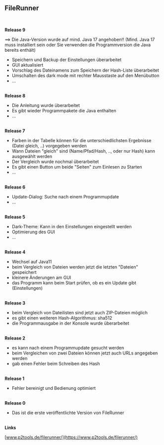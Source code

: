 ## FileRunner

<br />

**Release 9**

==> Die Java-Version wurde auf mind. Java 17 angehoben!!
(Mind. Java 17 muss installiert sein oder Sie verwenden die Programmversion die Java bereits enthält)

* Speichern und Backup der Einstellungen überarbeitet
* GUI aktualisiert
* Vorschlag des Dateinamens zum Speichern der Hash-Liste überarbeitet
* Umschalten des dark mode mit rechter Mausstaste auf den Menübutton
* ...
  <br />
  <br />

**Release 8**

* Die Anleitung wurde überarbeitet
* Es gibt wieder Programmpakete die Java enthalten
* ...
  <br />
  <br />

**Release 7**

* Farben in der Tabelle können für die unterschiedlichsten Ergebnisse (Datei gleich, ..) vorgegeben werden
* Wann Dateien "gleich" sind (Name/Pfad/Hash, .., oder nur Hash) kann ausgewählt werden
* Der Vergleich wurde nochmal überarbeitet
* Es gibt einen Button um beide "Seiten" zum Einlesen zu Starten
* ...
  <br />
  <br />

**Release 6**

* Update-Dialog: Suche nach einem Programmupdate
* ...
  <br />
  <br />

**Release 5**

* Dark-Theme: Kann in den Einstellungen eingestellt werden
* Optimierung des GUI
* ...
  <br />
  <br />

**Release 4**

* Wechsel auf Java11
* beim Vergleich von Dateien werden jetzt die letzten "Dateien" gespeichert
* kleinere Änderungen am GUI
* das Programm kann beim Start prüfen, ob es ein Update gibt (Einstellungen)
  <br />
  <br />

**Release 3**

* beim Vergleich von Dateilisten sind jetzt auch ZIP-Dateien möglich
* es gibt einen weiteren Hash-Algorithmus: sha512
* die Programmausgabe in der Konsole wurde überarbeitet
  <br />
  <br />

**Release 2**

* es kann nach einem Programmupdate gesucht werden
* beim Vergleichen von zwei Dateien können jetzt auch URLs angegeben werden
* gab einen Fehler beim Schreiben des Hash
  <br />
  <br />

**Release 1**

* Fehler bereinigt und Bedienung optimiert
  <br />
  <br />

**Release 0**

* Das ist die erste veröffentlichte Version von FileRunner
  <br />
  <br />

**Links**

[www.p2tools.de/filerunner/](https://www.p2tools.de/filerunner/)
